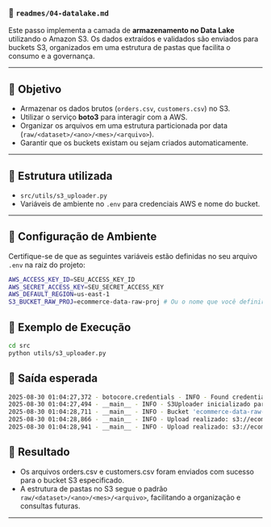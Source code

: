 ### 📂 `readmes/04-datalake.md`

Este passo implementa a camada de **armazenamento no Data Lake** utilizando o Amazon S3. Os dados extraídos e validados são enviados para buckets S3, organizados em uma estrutura de pastas que facilita o consumo e a governança.

---

## 🔶 Objetivo
- Armazenar os dados brutos (`orders.csv`, `customers.csv`) no S3.
- Utilizar o serviço **boto3** para interagir com a AWS.
- Organizar os arquivos em uma estrutura particionada por data (`raw/<dataset>/<ano>/<mes>/<arquivo>`).
- Garantir que os buckets existam ou sejam criados automaticamente.

---

## 🔶 Estrutura utilizada
- `src/utils/s3_uploader.py`
- Variáveis de ambiente no `.env` para credenciais AWS e nome do bucket.

---

## 🔶 Configuração de Ambiente
Certifique-se de que as seguintes variáveis estão definidas no seu arquivo `.env` na raiz do projeto:
```bash
AWS_ACCESS_KEY_ID=SEU_ACCESS_KEY_ID
AWS_SECRET_ACCESS_KEY=SEU_SECRET_ACCESS_KEY
AWS_DEFAULT_REGION=us-east-1
S3_BUCKET_RAW_PROJ=ecommerce-data-raw-proj # Ou o nome que você definir
```

## 🔶 Exemplo de Execução
```bash
cd src
python utils/s3_uploader.py
```

## 🔶 Saída esperada

```bash
2025-08-30 01:04:27,372 - botocore.credentials - INFO - Found credentials in shared credentials file: ~/.aws/credentials
2025-08-30 01:04:27,494 - __main__ - INFO - S3Uploader inicializado para bucket 'ecommerce-data-raw-proj' na região sa-east-1
2025-08-30 01:04:28,711 - __main__ - INFO - Bucket 'ecommerce-data-raw-proj' criado com sucesso.
2025-08-30 01:04:28,866 - __main__ - INFO - Upload realizado: s3://ecommerce-data-raw-proj/raw/orders/2025/08/orders.csv
2025-08-30 01:04:28,941 - __main__ - INFO - Upload realizado: s3://ecommerce-data-raw-proj/raw/customers/2025/08/customers.csv
```

## 🔶 Resultado

- Os arquivos orders.csv e customers.csv foram enviados com sucesso para o bucket S3 especificado.
- A estrutura de pastas no S3 segue o padrão `raw/<dataset>/<ano>/<mes>/<arquivo>`, facilitando a organização e consultas futuras.

<hr style="height:2px; background-color:#807f7e; border:none;">